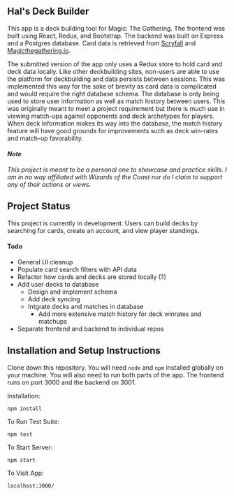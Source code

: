 ## Hal's Deck Builder

This app is a deck building tool for Magic: The Gathering. The frontend was built using React, Redux, and Bootstrap. The backend was built on Express and a Postgres database. Card data is retrieved from [Scryfall](https://scryfall.com/) and [Magicthegathering.io](https://magicthegathering.io/).

The submitted version of the app only uses a Redux store to hold card and deck data locally. Like other deckbuilding sites, non-users are able to use the platform for deckbuilding and data persists between sessions. This was implemented this way for the sake of brevity as card data is complicated and would require the right database schema. The database is only being used to store user information as well as match history between users. This was originally meant to meet a project requirement but there is much use in viewing match-ups against opponents and deck archetypes for players. When deck information makes its way into the database, the match history feature will have good grounds for improvements such as deck win-rates and match-up favorability.

#### *Note*
*This project is meant to be a personal one to showcase and practice skills. I am in no way affiliated with Wizards of the Coast nor do I claim to support any of their actions or views.*


## Project Status

This project is currently in development. Users can build decks by searching for cards, create an account, and view player standings.

#### Todo
* General UI cleanup
* Populate card search filters with API data
* Refactor how cards and decks are stored locally (?)
* Add user decks to database
   * Design and implement schema
   * Add deck syncing
   * Intgrate decks and matches in database
     * Add more extensive match history for deck winrates and matchups
* Separate frontend and backend to individual repos

## Installation and Setup Instructions

Clone down this repository. You will need `node` and `npm` installed globally on your machine. You will also need to run both parts of the app. The frontend runs on port 3000 and the backend on 3001.

Installation:

`npm install`  

To Run Test Suite:  

`npm test`  

To Start Server:

`npm start`  

To Visit App:

`localhost:3000/`
